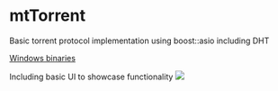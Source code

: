 # mtTorrent
Basic torrent protocol implementation using boost::asio including DHT

[Windows binaries](https://docs.google.com/uc?export=download&id=1HZHLIXKXn51aPE81rgLhcV1iTImd-JM-)

Including basic UI to showcase functionality
![](https://docs.google.com/uc?id=1GVXSlmJgUltZjQJ6KIknXB53T4a61Bkp)

